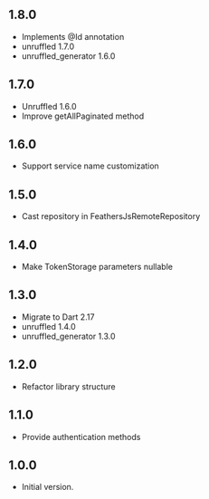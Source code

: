 ## 1.8.0

- Implements @Id annotation
- unruffled 1.7.0
- unruffled_generator 1.6.0

## 1.7.0

- Unruffled 1.6.0
- Improve getAllPaginated method 

## 1.6.0

- Support service name customization

## 1.5.0

- Cast repository in FeathersJsRemoteRepository

## 1.4.0

- Make TokenStorage parameters nullable

## 1.3.0

- Migrate to Dart 2.17 
- unruffled 1.4.0
- unruffled_generator 1.3.0

## 1.2.0

- Refactor library structure

## 1.1.0

- Provide authentication methods

## 1.0.0

- Initial version.
